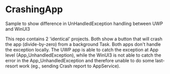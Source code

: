 # CrashingApp
Sample to show difference in UnHandledException handling between UWP and WinUI3

This repo contains 2 'identical' projects. Both show a button that will crash the app (divide-by-zero) from a background Task.
Both apps don't handle the exception locally. 
The UWP app is able to catch the exception at App level (App_UnhandledException), while the WinUI3 is not able to catch the error in the App_UnhandledException and therefore unable to do some last-resort work (eg., sending Crash report to AppService).

